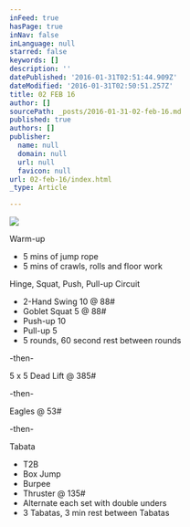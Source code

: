 ```yaml
---
inFeed: true
hasPage: true
inNav: false
inLanguage: null
starred: false
keywords: []
description: ''
datePublished: '2016-01-31T02:51:44.909Z'
dateModified: '2016-01-31T02:50:51.257Z'
title: 02 FEB 16
author: []
sourcePath: _posts/2016-01-31-02-feb-16.md
published: true
authors: []
publisher:
  name: null
  domain: null
  url: null
  favicon: null
url: 02-feb-16/index.html
_type: Article

---
```

![](https://the-grid-user-content.s3-us-west-2.amazonaws.com/0824c5f5-60f4-4ff2-b137-d121919c2073.JPG)

Warm-up

* 5 mins of jump rope
* 5 mins of crawls, rolls and floor work

Hinge, Squat, Push, Pull-up Circuit

* 2-Hand Swing 10 @ 88\#
* Goblet Squat 5 @ 88\#
* Push-up 10
* Pull-up 5
* 5 rounds, 60 second rest between rounds

-then-

5 x 5 Dead Lift @ 385\#

-then-

Eagles @ 53\#

-then-

Tabata

* T2B
* Box Jump
* Burpee
* Thruster @ 135\#
* Alternate each set with double unders
* 3 Tabatas, 3 min rest between Tabatas
